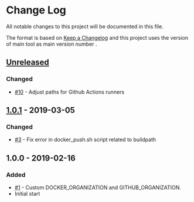 # Change Log
All notable changes to this project will be documented in this file.

The format is based on [Keep a Changelog](http://keepachangelog.com/)
and this project uses the version of main tool as main version number .

## [Unreleased]

### Changed
- [#10] - Adjust paths for Github Actions runners

## [1.0.1] - 2019-03-05

### Changed
- [#3] - Fix error in docker_push.sh script related to buildpath

## 1.0.0 - 2019-02-16
### Added
- [#1] - Custom DOCKER_ORGANIZATION and GITHUB_ORGANIZATION.
- Initial start

[#10]: https://github.com/philips-software/docker-ci-scripts/issues/10
[#3]: https://github.com/philips-software/docker-ci-scripts/issues/3
[#1]: https://github.com/philips-software/docker-ci-scripts/issues/1

[Unreleased]: https://github.com/philips-software/docker-ci-scripts/compare/1.0.1...HEAD
[1.0.1]: https://github.com/philips-software/docker-ci-scripts/compare/1.0.0...1.0.1

